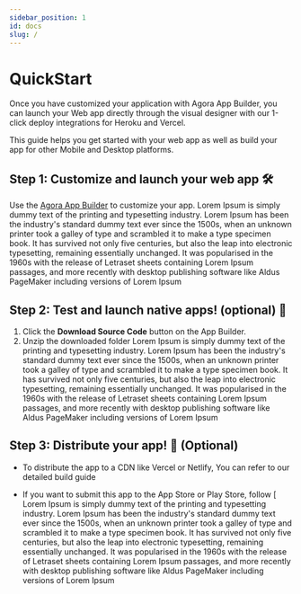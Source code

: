 ```yaml
---
sidebar_position: 1
id: docs
slug: /
---
```


# QuickStart

Once you have customized your application with Agora App Builder, you can launch your Web app directly through the visual designer with our 1-click deploy integrations for Heroku and Vercel. 

This guide helps you get started with your web app as well as build your app for other Mobile and Desktop platforms.

## Step 1: Customize and launch your web app 🛠

  Use the  [Agora App Builder](https://appbuilder.agora.io/)  to customize your app. 
  Lorem Ipsum is simply dummy text of the printing and typesetting industry. Lorem Ipsum has been the industry's standard dummy text ever since the 1500s, when an unknown printer took a galley of type and scrambled it to make a type specimen book. It has survived not only five centuries, but also the leap into electronic typesetting, remaining essentially unchanged. It was popularised in the 1960s with the release of Letraset sheets containing Lorem Ipsum passages, and more recently with desktop publishing software like Aldus PageMaker including versions of Lorem Ipsum



## Step 2: Test and launch native apps! (optional) 🚀
1.  Click the **Download Source Code** button on the App Builder.
2.  Unzip the downloaded folder
Lorem Ipsum is simply dummy text of the printing and typesetting industry. Lorem Ipsum has been the industry's standard dummy text ever since the 1500s, when an unknown printer took a galley of type and scrambled it to make a type specimen book. It has survived not only five centuries, but also the leap into electronic typesetting, remaining essentially unchanged. It was popularised in the 1960s with the release of Letraset sheets containing Lorem Ipsum passages, and more recently with desktop publishing software like Aldus PageMaker including versions of Lorem Ipsum



## Step 3: Distribute your app! 📲	(Optional)

* To distribute the app to a CDN like Vercel or Netlify, You can refer to our detailed build guide

* If you want to submit this app to the App Store or Play Store, follow [
    Lorem Ipsum is simply dummy text of the printing and typesetting industry. Lorem Ipsum has been the industry's standard dummy text ever since the 1500s, when an unknown printer took a galley of type and scrambled it to make a type specimen book. It has survived not only five centuries, but also the leap into electronic typesetting, remaining essentially unchanged. It was popularised in the 1960s with the release of Letraset sheets containing Lorem Ipsum passages, and more recently with desktop publishing software like Aldus PageMaker including versions of Lorem Ipsum